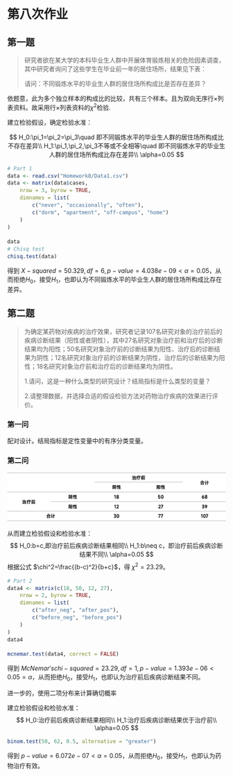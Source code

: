 # 第八次作业

## 第一题

> 研究者欲在某大学的本科毕业生人群中开展体育锻炼相关的危险因素调查，其中研究者询问了这些学生在毕业前一年的居住场所，结果见下表：
>
> 请问：不同锻炼水平的毕业生人群的居住场所构成比是否存在差异？

依题意，此为多个独立样本的构成比的比较，共有三个样本。且为双向无序行×列表资料。故采用行×列表资料的$\chi ^2$检验.

建立检验假设，确定检验水准：

$$
H_0:\pi_1=\pi_2=\pi_3\quad 即不同锻炼水平的毕业生人群的居住场所构成比不存在差异\\
H_1:\pi_1,\pi_2,\pi_3不等或不全相等\quad 即不同锻炼水平的毕业生人群的居住场所构成比存在差异\\
\alpha=0.05
$$

```R
# Part 1
data <- read.csv("Homework8/Data1.csv")
data <- matrix(data$cases,
    nrow = 3, byrow = TRUE,
    dimnames = list(
        c("never", "occasionally", "often"),
        c("dorm", "apartment", "off-campus", "home")
    )
)

data
# Chisq test
chisq.test(data)

```

得到 $X-squared = 50.329, df = 6, p-value = 4.038e-09<\alpha=0.05$，从而拒绝$H_0$，接受$H_1$，也即认为不同锻炼水平的毕业生人群的居住场所构成比存在差异。



## 第二题

> 为确定某药物对疾病的治疗效果，研究者记录107名研究对象的治疗前后的疾病诊断结果（阳性或者阴性），其中27名研究对象治疗前和治疗后的诊断结果均为阳性；50名研究对象治疗前的诊断结果为阳性、治疗后的诊断结果为阴性；12名研究对象治疗前的诊断结果为阴性，治疗后的诊断结果为阳性；18名研究对象治疗前和治疗后的诊断结果均为阴性。
>
> 1.请问，这是一种什么类型的研究设计？结局指标是什么类型的变量？
>
> 2.请整理数据，并选择合适的假设检验方法对药物治疗疾病的效果进行评价。

### 第一问

配对设计。结局指标是定性变量中的有序分类变量。



### 第二问

![CleanShot 2022-11-28 at 02.42.00](./Homework8.assets/CleanShot2022-11-28at02.42.00.png)

从而建立检验假设和检验水准：
$$
H_0:b=c,即治疗前后疾病诊断结果相同\\
H_1:b\neq c，即治疗前后疾病诊断结果不同\\
\alpha=0.05
$$
根据公式 $\chi^2=\frac{(b-c)^2}{b+c}$，得 $\chi^2=23.29$。

```R
# Part 2
data4 <- matrix(c(18, 50, 12, 27),
    nrow = 2, byrow = TRUE,
    dimnames = list(
        c("after_neg", "after_pos"),
        c("before_neg", "before_pos")
    )
)
data4

mcnemar.test(data4, correct = FALSE)
```

得到 $McNemar's chi-squared = 23.29, df = 1, p-value = 1.393e-06<0.05=\alpha$，从而拒绝$H_0$，接受$H_1$，也即认为治疗前后疾病诊断结果不同。

进一步的，使用二项分布来计算确切概率

建立检验假设和检验水准：
$$
H_0:治疗前后疾病诊断结果相同\\
H_1:治疗后疾病诊断结果优于治疗前\\
\alpha=0.05
$$


```R
binom.test(50, 62, 0.5, alternative = "greater")
```

得到 $p-value = 6.072e-07<\alpha=0.05$，从而拒绝$H_0$，接受$H_1$，也即认为药物治疗有效。
